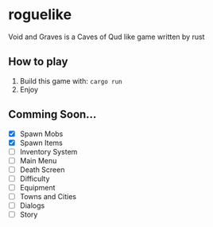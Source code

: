 # roguelike
Void and Graves is a Caves of Qud like game written by rust

## How to play
1. Build this game with: ```cargo run```
2. Enjoy

## Comming Soon...
- [x] Spawn Mobs
- [x] Spawn Items
- [ ] Inventory System
- [ ] Main Menu
- [ ] Death Screen
- [ ] Difficulty
- [ ] Equipment
- [ ] Towns and Cities
- [ ] Dialogs
- [ ] Story
